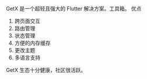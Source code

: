 GetX 是一个超轻且强大的 Flutter 解决方案。工具箱。
优点
1. 跨页面交互
2. 路由管理
3. 状态管理
4. 方便的内存缓存
5. 更改主题
6. 多语言支持

GetX 生态十分健康，社区很活跃。